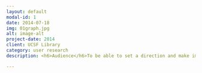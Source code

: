 ```yaml
---
layout: default
modal-id: 1
date: 2014-07-18
img: 01graph.jpg
alt: image-alt
project-date: 2014
client: UCSF Library
category: user research
description: <h6>Audience</h6>To be able to set a direction and make improvements, the Web Projects Team really needed a better sense of our audience and the needs we were trying to meet. Through a combination of focused interviews, survey results, discussions with students, and using existing UCSF numbers, I was able to come up with a good approximation that is very useful in keeping us on course. More detail is captured in a blog[post.](https://blogs.library.ucsf.edu/ckm/2014/04/11/its-all-about-audience/) Along with our [Purpose and Guiding Principles,](https://wiki.library.ucsf.edu/display/LWP/Purpose+and+Guiding+Principles) we now have the beginnings of a content strategy. <p><img class="img-centered" src="img/01audience.jpg" alt="" height="500" width="700"></p>

---
```

